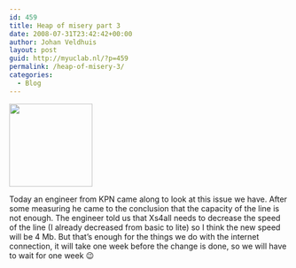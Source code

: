 ```yaml
---
id: 459
title: Heap of misery part 3
date: 2008-07-31T23:42:42+00:00
author: Johan Veldhuis
layout: post
guid: http://myuclab.nl/?p=459
permalink: /heap-of-misery-3/
categories:
  - Blog
---
```

<img class="alignnone size-thumbnail wp-image-405" title="Network patchpanels" src="https://i2.wp.com/myuclab.nl/wp-content/uploads/2008/07/netwerk_patchpanels-150x150.jpg?resize=150%2C150" alt="" width="150" height="150" data-recalc-dims="1" />

Today an engineer from KPN came along to look at this issue we have. After some measuring he came to the conclusion that the capacity of the line is not enough. The engineer told us that Xs4all needs to decrease the speed of the line (I already decreased from basic to lite) so I think the new speed will be 4 Mb. But that&#8217;s enough for the things we do with the internet connection, it will take one week before the change is done, so we will have to wait for one week 😉